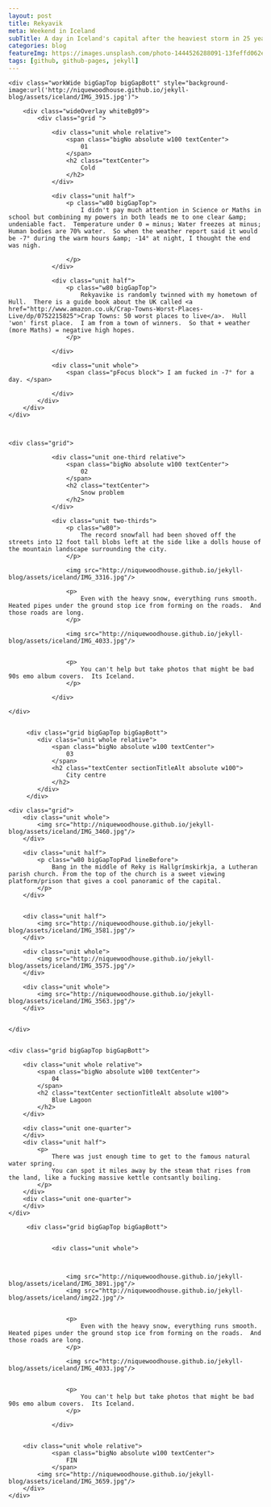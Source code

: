 ```yaml
---
layout: post
title: Rekyavik
meta: Weekend in Iceland
subTitle: A day in Iceland's capital after the heaviest storm in 25 years
categories: blog
featureImg: https://images.unsplash.com/photo-1444526288091-13feffd062e3?crop=entropy&fit=crop&fm=jpg&h=1200&ixjsv=2.1.0&ixlib=rb-0.3.5&q=80&w=2300
tags: [github, github-pages, jekyll]
---
```



<div class="wider">

	<div class="workWide bigGapTop bigGapBott" style="background-image:url('http://niquewoodhouse.github.io/jekyll-blog/assets/iceland/IMG_3915.jpg')"> 

		<div class="wideOverlay whiteBg09">
			<div class="grid ">

			 	<div class="unit whole relative">
			 		<span class="bigNo absolute w100 textCenter">
			 			01
			 		</span>		 		
			 		<h2 class="textCenter">
			 			Cold
			 		</h2>
			 	</div>

				<div class="unit half">		
			 		<p class="w80 bigGapTop">
			 			I didn't pay much attention in Science or Maths in school but combining my powers in both leads me to one clear &amp; undeniable fact.  Temperature under 0 = minus; Water freezes at minus; Human bodies are 70% water.  So when the weather report said it would be -7° during the warm hours &amp; -14° at night, I thought the end was nigh.
			 			
			 		</p> 			 	
				</div>	

				<div class="unit half">		
			 		<p class="w80 bigGapTop">
			 			Rekyavike is randomly twinned with my hometown of Hull.  There is a guide book about the UK called <a href="http://www.amazon.co.uk/Crap-Towns-Worst-Places-Live/dp/0752215825">Crap Towns: 50 worst places to live</a>.  Hull 'won' first place.  I am from a town of winners.  So that + weather (more Maths) = negative high hopes. 
			 		</p> 			 	

				</div>	

				<div class="unit whole">
					<span class="pFocus block"> I am fucked in -7° for a day. </span>

				</div>
			</div>
		</div>
	</div>



	<div class="grid">

			 	<div class="unit one-third relative">
			 		<span class="bigNo absolute w100 textCenter">
			 			02
			 		</span>		 		
			 		<h2 class="textCenter">
			 			Snow problem
			 		</h2>
			 	</div>

				<div class="unit two-thirds">		
			 		<p class="w80">
			 			The record snowfall had been shoved off the streets into 12 foot tall blobs left at the side like a dolls house of the mountain landscape surrounding the city.
			 		</p> 			 	

			 		<img src="http://niquewoodhouse.github.io/jekyll-blog/assets/iceland/IMG_3316.jpg"/>

					<p>
						Even with the heavy snow, everything runs smooth.  Heated pipes under the ground stop ice from forming on the roads.  And those roads are long.
					</p>

					<img src="http://niquewoodhouse.github.io/jekyll-blog/assets/iceland/IMG_4033.jpg"/>


					<p>
						You can't help but take photos that might be bad 90s emo album covers.  Its Iceland.
					</p>

				</div>					
					
	</div>


		 <div class="grid bigGapTop bigGapBott"> 
		 	<div class="unit whole relative">
		 		<span class="bigNo absolute w100 textCenter">
		 			03
		 		</span>
		 		<h2 class="textCenter sectionTitleAlt absolute w100">
		 			City centre
		 		</h2>
		 	</div>
		 </div>	

	<div class="grid">
		<div class="unit whole">
			<img src="http://niquewoodhouse.github.io/jekyll-blog/assets/iceland/IMG_3460.jpg"/>
		</div>

		<div class="unit half">
			<p class="w80 bigGapTopPad lineBefore">
				Bang in the middle of Reky is Hallgrímskirkja, a Lutheran parish church. From the top of the church is a sweet viewing platform/prison that gives a cool panoramic of the capital.
			</p>		
		</div>		


		<div class="unit half">
			<img src="http://niquewoodhouse.github.io/jekyll-blog/assets/iceland/IMG_3581.jpg"/>		
		</div>		

		<div class="unit whole">
			<img src="http://niquewoodhouse.github.io/jekyll-blog/assets/iceland/IMG_3575.jpg"/>
		</div>

		<div class="unit whole">
			<img src="http://niquewoodhouse.github.io/jekyll-blog/assets/iceland/IMG_3563.jpg"/>
		</div>


	</div>


	<div class="grid bigGapTop bigGapBott">

	 	<div class="unit whole relative">
	 		<span class="bigNo absolute w100 textCenter">
	 			04
	 		</span>
	 		<h2 class="textCenter sectionTitleAlt absolute w100">
	 			Blue Lagoon
	 		</h2>
	 	</div>

		<div class="unit one-quarter">
		</div>
		<div class="unit half">
			<p>
	 			There was just enough time to get to the famous natural water spring.  
	 			You can spot it miles away by the steam that rises from the land, like a fucking massive kettle contsantly boiling.
 			</p>
		</div>
		<div class="unit one-quarter">
		</div>		
	</div> 

		 <div class="grid bigGapTop bigGapBott"> 


				<div class="unit whole">		
		 	

			 		
			 		<img src="http://niquewoodhouse.github.io/jekyll-blog/assets/iceland/IMG_3891.jpg"/>
			 		<img src="http://niquewoodhouse.github.io/jekyll-blog/assets/iceland/img22.jpg"/>
			 		

					<p>
						Even with the heavy snow, everything runs smooth.  Heated pipes under the ground stop ice from forming on the roads.  And those roads are long.
					</p>

					<img src="http://niquewoodhouse.github.io/jekyll-blog/assets/iceland/IMG_4033.jpg"/>


					<p>
						You can't help but take photos that might be bad 90s emo album covers.  Its Iceland.
					</p>

				</div>		

	
		<div class="unit whole relative">
		 		<span class="bigNo absolute w100 textCenter">
		 			FIN
		 		</span>			
			<img src="http://niquewoodhouse.github.io/jekyll-blog/assets/iceland/IMG_3659.jpg"/>
		</div>
	</div>





</div>